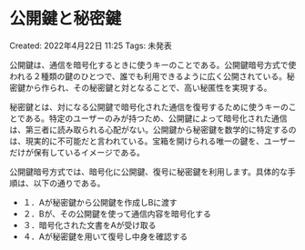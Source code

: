 # 公開鍵と秘密鍵

Created: 2022年4月22日 11:25
Tags: 未発表

公開鍵は、通信を暗号化するときに使うキーのことである。公開鍵暗号方式で使われる２種類の鍵のひとつで、誰でも利用できるように広く公開されている。秘密鍵から作られ、その秘密鍵と対となることで、高い秘匿性を実現する。

秘密鍵とは、対になる公開鍵で暗号化された通信を復号するために使うキーのことである。特定のユーザーのみが持つため、公開鍵によって暗号化された通信は、第三者に読み取られる心配がない。公開鍵から秘密鍵を数学的に特定するのは、現実的に不可能だと言われている。宝箱を開けられる唯一の鍵を、ユーザーだけが保有しているイメージである。

公開鍵暗号方式では、暗号化に公開鍵、復号に秘密鍵を利用します。具体的な手順は、以下の通りである。

- １．Aが秘密鍵から公開鍵を作成しBに渡す
- ２．Bが、その公開鍵を使って通信内容を暗号化する
- ３．暗号化された文書をAが受け取る
- ４．Aが秘密鍵を用いて復号し中身を確認する